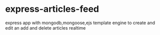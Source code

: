 # express-articles-feed
express app with mongodb,mongoose,ejs template engine to create and edit an add and delete articles realtime
